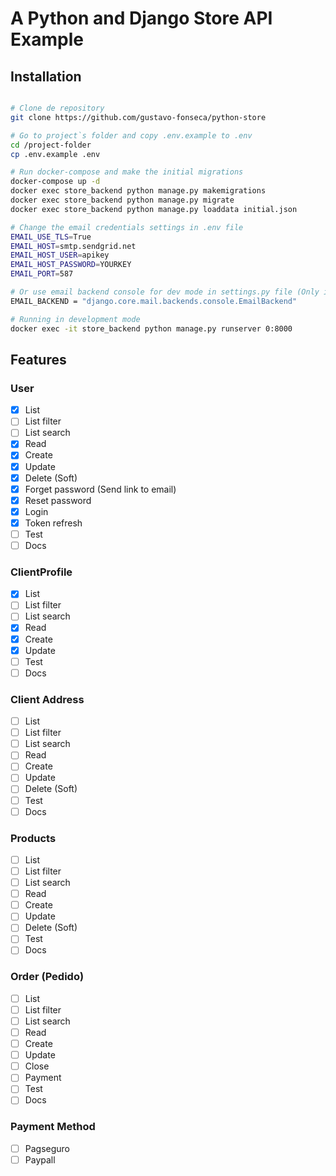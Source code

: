 # A Python and Django Store API Example

## Installation

```bash

# Clone de repository
git clone https://github.com/gustavo-fonseca/python-store

# Go to project`s folder and copy .env.example to .env
cd /project-folder
cp .env.example .env

# Run docker-compose and make the initial migrations
docker-compose up -d
docker exec store_backend python manage.py makemigrations
docker exec store_backend python manage.py migrate
docker exec store_backend python manage.py loaddata initial.json

# Change the email credentials settings in .env file
EMAIL_USE_TLS=True
EMAIL_HOST=smtp.sendgrid.net
EMAIL_HOST_USER=apikey
EMAIL_HOST_PASSWORD=YOURKEY
EMAIL_PORT=587

# Or use email backend console for dev mode in settings.py file (Only if the email credentials were not provided)
EMAIL_BACKEND = "django.core.mail.backends.console.EmailBackend"

# Running in development mode
docker exec -it store_backend python manage.py runserver 0:8000


```

## Features

### User
- [x] List 
- [ ] List filter
- [ ] List search
- [x] Read 
- [x] Create 
- [x] Update 
- [x] Delete (Soft)
- [x] Forget password (Send link to email)
- [x] Reset password
- [x] Login
- [x] Token refresh
- [ ] Test
- [ ] Docs

### ClientProfile
- [x] List 
- [ ] List filter
- [ ] List search
- [x] Read 
- [x] Create 
- [x] Update 
- [ ] Test
- [ ] Docs

### Client Address
- [ ] List 
- [ ] List filter
- [ ] List search
- [ ] Read 
- [ ] Create 
- [ ] Update 
- [ ] Delete (Soft)
- [ ] Test
- [ ] Docs

### Products
- [ ] List 
- [ ] List filter
- [ ] List search
- [ ] Read 
- [ ] Create 
- [ ] Update 
- [ ] Delete (Soft)
- [ ] Test
- [ ] Docs

### Order (Pedido)
- [ ] List 
- [ ] List filter
- [ ] List search
- [ ] Read 
- [ ] Create 
- [ ] Update 
- [ ] Close
- [ ] Payment
- [ ] Test
- [ ] Docs

### Payment Method
- [ ] Pagseguro
- [ ] Paypall
